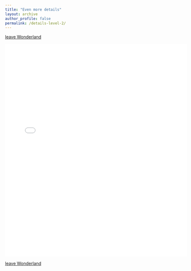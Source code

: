 ```yaml
---
title: "Even more details"
layout: archive
author_profile: false
permalink: /details-level-2/
---
```

[leave Wonderland](https://arkm97.github.io/covered-calls/volatility-model/)

<embed src="{{ site.baseurl }}/files/yourdoc.pdf" width="600" height="700" type='application/pdf'>

[leave Wonderland](https://arkm97.github.io/covered-calls/volatility-model/)
